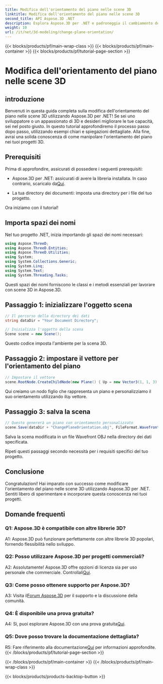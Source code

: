 ```yaml
---
title: Modifica dell'orientamento del piano nelle scene 3D
linktitle: Modifica dell'orientamento del piano nelle scene 3D
second_title: API Aspose.3D .NET
description: Esplora Aspose.3D per .NET e padroneggia il cambiamento dell'orientamento del piano nelle scene 3D. Segui la nostra guida passo passo per un'integrazione perfetta.
weight: 10
url: /it/net/3d-modeling/change-plane-orientation/
---
```


{{< blocks/products/pf/main-wrap-class >}}
{{< blocks/products/pf/main-container >}}
{{< blocks/products/pf/tutorial-page-section >}}

# Modifica dell'orientamento del piano nelle scene 3D

## introduzione

Benvenuti in questa guida completa sulla modifica dell'orientamento del piano nelle scene 3D utilizzando Aspose.3D per .NET! Se sei uno sviluppatore o un appassionato di 3D e desideri migliorare le tue capacità, sei nel posto giusto. In questo tutorial approfondiremo il processo passo dopo passo, utilizzando esempi chiari e spiegazioni dettagliate. Alla fine, avrai una solida conoscenza di come manipolare l'orientamento del piano nei tuoi progetti 3D.

## Prerequisiti

Prima di approfondire, assicurati di possedere i seguenti prerequisiti:

-  Aspose.3D per .NET: assicurati di avere la libreria installata. In caso contrario, scaricalo da[Qui](https://releases.aspose.com/3d/net/).

- La tua directory dei documenti: imposta una directory per i file del tuo progetto.

Ora iniziamo con il tutorial!

## Importa spazi dei nomi

Nel tuo progetto .NET, inizia importando gli spazi dei nomi necessari:

```csharp
using Aspose.ThreeD;
using Aspose.ThreeD.Entities;
using Aspose.ThreeD.Utilities;
using System;
using System.Collections.Generic;
using System.Linq;
using System.Text;
using System.Threading.Tasks;
```

Questi spazi dei nomi forniscono le classi e i metodi essenziali per lavorare con scene 3D in Aspose.3D.

## Passaggio 1: inizializzare l'oggetto scena

```csharp
// Il percorso della directory dei dati
string dataDir = "Your Document Directory";

// Inizializza l'oggetto della scena
Scene scene = new Scene();
```

Questo codice imposta l'ambiente per la scena 3D.

## Passaggio 2: impostare il vettore per l'orientamento del piano

```csharp
// Impostare il vettore
scene.RootNode.CreateChildNode(new Plane() { Up = new Vector3(1, 1, 3) });
```

 Qui creiamo un nodo figlio che rappresenta un piano e personalizziamo il suo orientamento utilizzando il`Up` vettore.

## Passaggio 3: salva la scena

```csharp
// Questo genererà un piano con orientamento personalizzato
scene.Save(dataDir + "ChangePlaneOrientation.obj", FileFormat.WavefrontOBJ);
```

Salva la scena modificata in un file Wavefront OBJ nella directory dei dati specificata.

Ripeti questi passaggi secondo necessità per i requisiti specifici del tuo progetto.

## Conclusione

Congratulazioni! Hai imparato con successo come modificare l'orientamento del piano nelle scene 3D utilizzando Aspose.3D per .NET. Sentiti libero di sperimentare e incorporare questa conoscenza nei tuoi progetti.

## Domande frequenti

### Q1: Aspose.3D è compatibile con altre librerie 3D?

A1: Aspose.3D può funzionare perfettamente con altre librerie 3D popolari, fornendo flessibilità nello sviluppo.

### Q2: Posso utilizzare Aspose.3D per progetti commerciali?

 A2: Assolutamente! Aspose.3D offre opzioni di licenza sia per uso personale che commerciale. Controllali[Qui](https://purchase.aspose.com/buy).

### Q3: Come posso ottenere supporto per Aspose.3D?

 A3: Visita il[Forum Aspose.3D](https://forum.aspose.com/c/3d/18) per il supporto e la discussione della comunità.

### Q4: È disponibile una prova gratuita?

 A4: Sì, puoi esplorare Aspose.3D con una prova gratuita[Qui](https://releases.aspose.com/).

### Q5: Dove posso trovare la documentazione dettagliata?

 R5: Fare riferimento alla documentazione[Qui](https://reference.aspose.com/3d/net/) per informazioni approfondite.
{{< /blocks/products/pf/tutorial-page-section >}}

{{< /blocks/products/pf/main-container >}}
{{< /blocks/products/pf/main-wrap-class >}}

{{< blocks/products/products-backtop-button >}}
